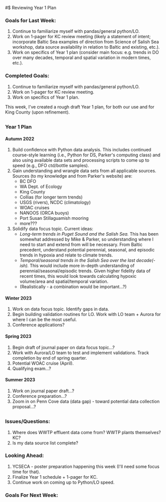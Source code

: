 #$ Reviewing Year 1 Plan

### Goals for Last Week:
1. Continue to familiarize myself with pandas/general python/LO.
2. Work on 1-pager for KC review meeting (likely a statement of intent; incorporate Baltic Sea examples of direction from Science of Salish Sea workshop, data source availability in relation to Baltic and existing, etc.).
3. Work on specifics of Year 1 plan (consider main focus: e.g. trends in DO over many decades, temporal and spatial variation in modern times, etc.).

### Completed Goals:
1. Continue to familiarize myself with pandas/general python/LO.
2. Work on 1-pager for KC review meeting.
3. Work on specifics of Year 1 plan.

This week, I've created a rough draft Year 1 plan, for both our use and for King County (upon refinement).

##

### Year 1 Plan

#### Autumn 2022
1. Build confidence with Python data analysis. This includes continued course-style learning (i.e., Python for DS, Parker's computing class) and also using available data sets and processing scripts to come up to speed (e.g., DFO ctd/bottle samples).
2. Gain understanding and wrangle data sets from all applicable sources. Sources (to my knowledge and from Parker's website) are:
    * BC DFO
    * WA Dept. of Ecology
    * King County
    * Collias (for longer term trends)
    * USGS (rivers), NCDC (climatology)
    * WOAC cruises
    * NANOOS (ORCA buoys)
    * Port Susan Stillaguamish mooring
    * more???
4. Solidify data focus topic. Current ideas:
    * *Long-term trends in Puget Sound and the Salish Sea.* This has been somewhat addressed by Mike & Parker, so understanding where I need to start and extend from will be necessary. From Baltic precedent, understand potential perennial, seasonal, and episodic trends in hypoxia and relate to climate trends.
    * *Temporal/seasonal trends in the Salish Sea over the last decade(-ish).* This would include more in-depth understanding of perennial/seasonal/episodic trends. Given higher fidelity data of recent times, this would look towards calculating hypoxic volume/area and spatial/temporal variation.
    * (Realistically - a combination would be important...?)

#### Winter 2023
1. Work on data focus topic. Identify gaps in data.
2. Begin building validation routines for LO. Work with LO team + Aurora for where I can be the most useful.
3. Conference applications?

#### Spring 2023
1. Begin draft of journal paper on data focus topic...?
2. Work with Aurora/LO team to test and implement validations. Track completion by end of spring quarter.
4. Potential WOAC cruise (April).
5. Qualifying exam...?

#### Summer 2023
1. Work on journal paper draft...?
2. Conference preparation...?
3. Zoom in on Penn Cove data (data gap) - toward potential data collection proposal...?

##

### Issues/Questions:
1. Where does WWTP effluent data come from? WWTP plants themselves? KC?
2. Is my data source list complete?

### Looking Ahead:
1. YCSECA - poster preparation happening this week (I'll need some focus time for that).
2. Finalize Year 1 schedule + 1-pager for KC.
3. Continue work on coming up to Python/LO speed.

### Goals For Next Week:


